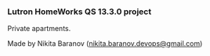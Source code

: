 ### Lutron HomeWorks QS 13.3.0 project
Private apartments.


Made by Nikita Baranov (nikita.baranov.devops@gmail.com)
